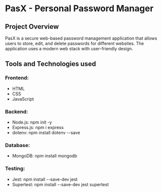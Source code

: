# PasX - Personal Password Manager
## Project Overview
PasX is a secure web-based password management application that allows users to store, edit, and delete passwords for different websites. The application uses a modern web stack with user-friendly design.

## Tools and Technologies used
### Frontend: 
- HTML
- CSS
- JavaScript
### Backend: 
- Node.js: npm init -y
- Express.js: npm i express
- dotenv:  npm install dotenv --save 
### Database: 
- MongoDB: npm install mongodb
### Testing: 
- Jest: npm install --save-dev jest 
- Supertest: npm install --save-dev jest supertest
